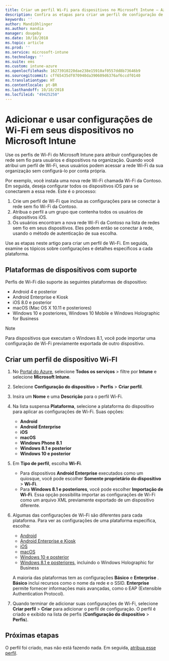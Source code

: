 ```yaml
---
title: Criar um perfil Wi-Fi para dispositivos no Microsoft Intune — Azure | Microsoft Docs
description: Confira as etapas para criar um perfil de configuração de dispositivo Wi-Fi no Microsoft Intune. Crie perfis para Android, Android Enterprise, Android Kiosk, iOS, macOS, Windows 10 e posteriores e Windows Holographic for Business. Use esses perfis para criar uma conexão Wi-Fi para usar certificados, escolher um tipo de EAP, selecionar um método de autenticação, ativar um proxy e muito mais.
keywords: ''
author: MandiOhlinger
ms.author: mandia
manager: dougeby
ms.date: 10/18/2018
ms.topic: article
ms.prod: ''
ms.service: microsoft-intune
ms.technology: ''
ms.suite: ems
ms.custom: intune-azure
ms.openlocfilehash: 16273910220dae238e15910af0557dd8b73646b9
ms.sourcegitcommit: cff65435df070940da390609d6376af6ccdf0140
ms.translationtype: HT
ms.contentlocale: pt-BR
ms.lasthandoff: 10/18/2018
ms.locfileid: "49425250"
---
```

# <a name="add-and-use-wi-fi-settings-on-your-devices-in-microsoft-intune"></a>Adicionar e usar configurações de Wi-Fi em seus dispositivos no Microsoft Intune

Use os perfis de Wi-Fi do Microsoft Intune para atribuir configurações de rede sem fio para usuários e dispositivos na organização. Quando você atribui um perfil de Wi-Fi, seus usuários podem acessar a rede Wi-Fi da sua organização sem configurá-lo por conta própria.

Por exemplo, você instala uma nova rede Wi-Fi chamada Wi-Fi da Contoso. Em seguida, deseja configurar todos os dispositivos iOS para se conectarem a essa rede. Este é o processo:

1. Crie um perfil de Wi-Fi que inclua as configurações para se conectar à rede sem fio Wi-Fi da Contoso.
2. Atribua o perfil a um grupo que contenha todos os usuários de dispositivos iOS.
3. Os usuários encontram a nova rede Wi-Fi da Contoso na lista de redes sem fio em seus dispositivos. Eles podem então se conectar à rede, usando o método de autenticação de sua escolha.

Use as etapas neste artigo para criar um perfil de Wi-Fi. Em seguida, examine os tópicos sobre configurações e detalhes específicos a cada plataforma.

## <a name="supported-device-platforms"></a>Plataformas de dispositivos com suporte

Perfis de Wi-Fi dão suporte às seguintes plataformas de dispositivo:

- Android 4 e posterior
- Android Enterprise e Kiosk
- iOS 8.0 e posterior
- macOS (Mac OS X 10.11 e posteriores)
- Windows 10 e posteriores, Windows 10 Mobile e Windows Holographic for Business

> [!NOTE]
> Para dispositivos que executam o Windows 8.1, você pode importar uma configuração de Wi-Fi previamente exportada de outro dispositivo.

## <a name="create-a-wi-fi-device-profile"></a>Criar um perfil de dispositivo Wi-FI

1. No [Portal do Azure](https://portal.azure.com), selecione **Todos os serviços** > filtre por **Intune** e selecione **Microsoft Intune**. 
2. Selecione **Configuração do dispositivo** > **Perfis** > **Criar perfil**.
3. Insira um **Nome** e uma **Descrição** para o perfil Wi-Fi.
4. Na lista suspensa **Plataforma**, selecione a plataforma do dispositivo para aplicar as configurações de Wi-Fi. Suas opções:

    - **Android**
    - **Android Enterprise**
    - **iOS**
    - **macOS**
    - **Windows Phone 8.1**
    - **Windows 8.1 e posterior**
    - **Windows 10 e posterior**

5. Em **Tipo de perfil**, escolha **Wi-Fi**.

    - Para dispositivos **Android Enterprise** executados como um quiosque, você pode escolher **Somente proprietário do dispositivo** > **Wi-Fi**.
    - Para **Windows 8.1 e posteriores**, você pode escolher **Importação de Wi-Fi**. Essa opção possibilita importar as configurações de Wi-Fi como um arquivo XML previamente exportado de um dispositivo diferente.

6. Algumas das configurações de Wi-Fi são diferentes para cada plataforma. Para ver as configurações de uma plataforma específica, escolha:

    - [Android](wi-fi-settings-android.md)
    - [Android Enterprise e Kiosk](wi-fi-settings-android-enterprise.md)
    - [iOS](wi-fi-settings-ios.md)
    - [macOS](wi-fi-settings-macos.md)
    - [Windows 10 e posterior](wi-fi-settings-windows.md)
    - [Windows 8.1 e posteriores](wi-fi-settings-import-windows-8-1.md), incluindo o Windows Holographic for Business

    A maioria das plataformas tem as configurações **Básico** e **Enterprise** . **Básico** inclui recursos como o nome da rede e o SSID. **Enterprise** permite fornecer informações mais avançadas, como o EAP (Extensible Authentication Protocol).

7. Quando terminar de adicionar suas configurações de Wi-Fi, selecione **Criar perfil** > **Criar** para adicionar o perfil de configuração. O perfil é criado e exibido na lista de perfis (**Configuração do dispositivo** > **Perfis**).

## <a name="next-steps"></a>Próximas etapas

O perfil foi criado, mas não está fazendo nada. Em seguida, [atribua esse perfil](device-profile-assign.md).
